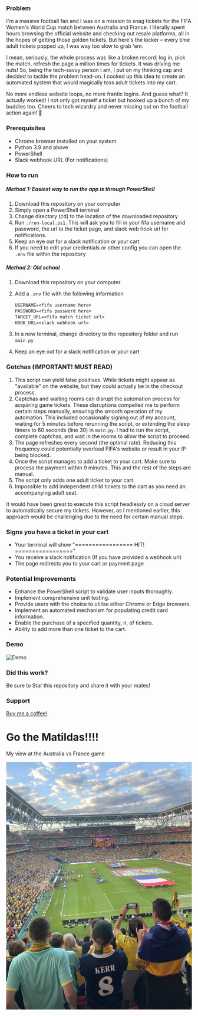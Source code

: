 ### Problem

I'm a massive football fan and I was on a mission to snag tickets for the FIFA Women's World Cup match between Australia and France. I literally spent hours browsing the official website and checking out resale platforms, all in the hopes of getting those golden tickets. But here's the kicker – every time adult tickets popped up, I was way too slow to grab 'em.

I mean, seriously, the whole process was like a broken record: log in, pick the match, refresh the page a million times for tickets. It was driving me nuts! So, being the tech-savvy person I am, I put on my thinking cap and decided to tackle the problem head-on. I cooked up this idea to create an automated system that would magically toss adult tickets into my cart.

No more endless website loops, no more frantic logins. And guess what? It actually worked! I not only got myself a ticket but hooked up a bunch of my buddies too. Cheers to tech wizardry and never missing out on the football action again! 🎉

### Prerequisites

- Chrome browser installed on your system
- Python 3.9 and above
- PowerShell
- Slack webhook URL (For notifications)

### How to run

##### Method 1: Easiest way to run the app is through PowerShell

1. Download this repository on your computer
2. Simply open a PowerShell terminal
3. Change directory (cd) to the location of the downloaded repository
4. Run `./run-local.ps1`. This will ask you to fill in your fifa username and password, the url to the ticket page, and slack web hook url for notifications. 
5. Keep an eye out for a slack notification or your cart
6. If you need to edit your credentials or other config you can open the `.env` file within the repository

##### Method 2: Old school

1. Download this repository on your computer

2. Add a `.env` file with the following information 
   ```
   USERNAME=<fifa username here>
   PASSWORD=<fifa password here>
   TARGET_URL=<fifa match ticket url>
   HOOK_URL=<slack webhook url>
   ```

3. In a new terminal, change directory to the repository folder and run `main.py`

4. Keep an eye out for a slack notification or your cart

### Gotchas (IMPORTANT! MUST READ)

1. This script can yield false positives. While tickets might appear as "available" on the website, but they could actually be in the checkout process.
2. Captchas and waiting rooms can disrupt the automation process for acquiring game tickets. These disruptions compelled me to perform certain steps manually, ensuring the smooth operation of my automation. This included occasionally signing out of my account, waiting for 5 minutes before rerunning the script, or extending the sleep timers to 60 seconds (line 30) in `main.py`. I had to run the script, complete captchas, and wait in the rooms to allow the script to proceed.
3. The page refreshes every second (the optimal rate). Reducing this frequency could potentially overload FIFA's website or result in your IP being blocked.
4. Once the script manages to add a ticket to your cart. Make sure to process the payment within 9 minutes. This and the rest of the steps are manual.
5. The script only adds one adult ticket to your cart.
6. Impossible to add independent child tickets to the cart as you need an accompanying adult seat.

It would have been great to execute this script headlessly on a cloud server to automatically secure my tickets. However, as I mentioned earlier, this approach would be challenging due to the need for certain manual steps.

### Signs you have a ticket in your cart

- Your terminal will show "=================  HIT! ================="
- You receive a slack notification (If you have provided a webhook url)
- The page redirects you to your cart or payment page

### Potential Improvements

- Enhance the PowerShell script to validate user inputs thoroughly.
- Implement comprehensive unit testing.
- Provide users with the choice to utilise either Chrome or Edge browsers.
- Implement an automated mechanism for populating credit card information.
- Enable the purchase of a specified quantity, n, of tickets.
- Ability to add more than one ticket to the cart.

### Demo

![Demo](https://github.com/jsantias/fifa-wwc-2023-ticket-fetcher/blob/main/images/demo.gif)

### Did this work?

Be sure to Star this repository and share it with your mates!

### Support
[Buy me a coffee!](https://bmc.link/jbsantias)

# Go the Matildas!!!!

My view at the Australia vs France game

![IMG_9014](https://github.com/jsantias/fifa-wwc-2023-ticket-fetcher/blob/main/images/IMG_9014.jpg)

